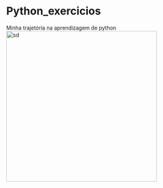 # Python_exercicios
Minha trajetória na aprendizagem de python <img src="https://img.icons8.com/?size=100&id=pIJdjOoL6KfU&format=png&color=000000" alt="sd" widht="400" height="400">
